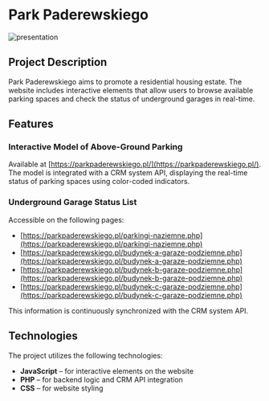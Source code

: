 
# Park Paderewskiego
![presentation](src/public/assets/video/presentation.gif)
## Project Description  
Park Paderewskiego aims to promote a residential housing estate. The website includes interactive elements that allow users to browse available parking spaces and check the status of underground garages in real-time.  

## Features  

### Interactive Model of Above-Ground Parking  
Available at [https://parkpaderewskiego.pl/](https://parkpaderewskiego.pl/). The model is integrated with a CRM system API, displaying the real-time status of parking spaces using color-coded indicators.  

### Underground Garage Status List  
Accessible on the following pages:  

- [https://parkpaderewskiego.pl/parkingi-naziemne.php](https://parkpaderewskiego.pl/parkingi-naziemne.php)  
- [https://parkpaderewskiego.pl/budynek-a-garaze-podziemne.php](https://parkpaderewskiego.pl/budynek-a-garaze-podziemne.php)  
- [https://parkpaderewskiego.pl/budynek-b-garaze-podziemne.php](https://parkpaderewskiego.pl/budynek-b-garaze-podziemne.php)  
- [https://parkpaderewskiego.pl/budynek-c-garaze-podziemne.php](https://parkpaderewskiego.pl/budynek-c-garaze-podziemne.php)  

This information is continuously synchronized with the CRM system API.  

## Technologies  

The project utilizes the following technologies:  

- **JavaScript** – for interactive elements on the website  
- **PHP** – for backend logic and CRM API integration  
- **CSS** – for website styling  
